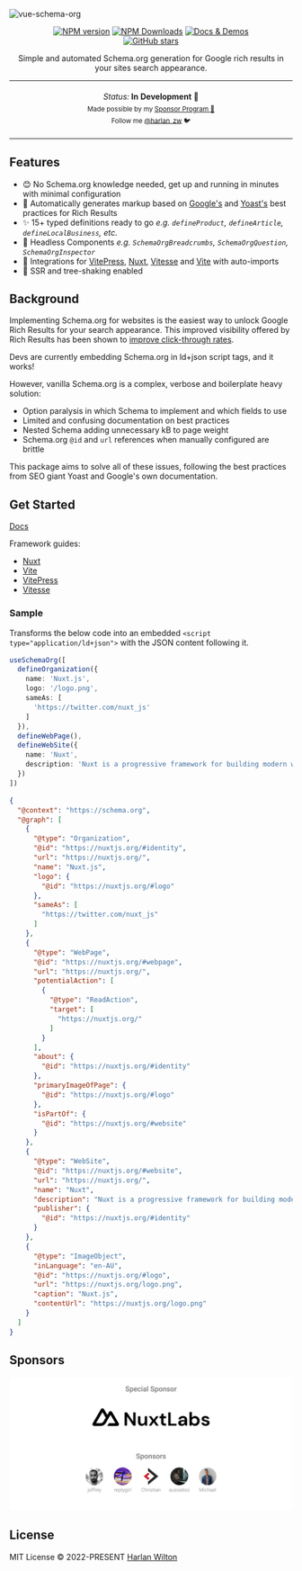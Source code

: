 ![vue-schema-org](https://vue-schema-org.netlify.app/github.png)

<p align="center">
<a href="https://www.npmjs.com/package/vue-schema-org" target="__blank"><img src="https://img.shields.io/npm/v/vue-schema-org?color=2B90B6&label=" alt="NPM version"></a>
<a href="https://www.npmjs.com/package/vue-schema-org" target="__blank"><img alt="NPM Downloads" src="https://img.shields.io/npm/dm/vue-schema-org?color=349dbe&label="></a>
<a href="https://vue-schema-org.netlify.app/" target="__blank"><img src="https://img.shields.io/static/v1?label=&message=docs%20%26%20demos&color=45b8cd" alt="Docs & Demos"></a>
<br>
<a href="https://github.com/harlan-zw/vue-schema-org" target="__blank"><img alt="GitHub stars" src="https://img.shields.io/github/stars/harlan-zw/vue-schema-org?style=social"></a>
</p>

<p align="center">
Simple and automated Schema.org generation for Google rich results in your sites search appearance.
</p>

<p align="center">
<table>
<tbody>
<td align="center">
<img width="2000" height="0" /><br>
<i>Status:</i> <b>In Development 🔨</b><br>
<sub>Made possible by my <a href="https://github.com/sponsors/harlan-zw">Sponsor Program 💖</a><br> Follow me <a href="https://twitter.com/harlan_zw">@harlan_zw</a> 🐦</sub><br>
<img width="2000" height="0" />
</td>
</tbody>
</table>
</p>

## Features

- 😊 No Schema.org knowledge needed, get up and running in minutes with minimal configuration
- 🧙 Automatically generates markup based on [Google's](https://developers.google.com/search/docs/advanced/structured-data/search-gallery) and [Yoast's](https://developer.yoast.com/features/schema/overview) best practices for Rich Results
- ✨ 15+ typed definitions ready to go _e.g. `defineProduct`, `defineArticle`, `defineLocalBusiness`, etc._
- 🍞 Headless Components _e.g. `SchemaOrgBreadcrumbs`, `SchemaOrgQuestion`, `SchemaOrgInspector`_
- 🤝 Integrations for [VitePress](https://vitepress.vue.com), [Nuxt](https://nuxtjs.org/), [Vitesse](https://nuxtjs.org/) and [Vite](https://vitejs.dev/) with auto-imports
- 🌳 SSR and tree-shaking enabled

## Background

Implementing Schema.org for websites is the easiest way to unlock Google Rich Results for your search appearance.
This improved visibility offered by Rich Results has been shown to [improve click-through rates](https://simplifiedsearch.net/case-study-the-impact-of-rich-results-on-impressions-clicks-and-organic-traffic/).

Devs are currently embedding Schema.org in ld+json script tags, and it works!

However, vanilla Schema.org is a complex, verbose and boilerplate heavy solution:
- Option paralysis in which Schema to implement and which fields to use
- Limited and confusing documentation on best practices
- Nested Schema adding unnecessary kB to page weight
- Schema.org `@id` and `url` references when manually configured are brittle

This package aims to solve all of these issues, following the best practices from SEO giant Yoast and Google's own documentation.

## Get Started

[Docs]()

Framework guides:
- [Nuxt]()
- [Vite]()
- [VitePress]()
- [Vitesse]()

### Sample

Transforms the below code into an embedded `<script type="application/ld+json">` with the JSON content following it.

```ts
useSchemaOrg([
  defineOrganization({
    name: 'Nuxt.js',
    logo: '/logo.png',
    sameAs: [
      'https://twitter.com/nuxt_js'
    ]
  }),
  defineWebPage(),
  defineWebSite({
    name: 'Nuxt',
    description: 'Nuxt is a progressive framework for building modern web applications with Vue.js',
  })
])
```

```json
{
  "@context": "https://schema.org",
  "@graph": [
    {
      "@type": "Organization",
      "@id": "https://nuxtjs.org/#identity",
      "url": "https://nuxtjs.org/",
      "name": "Nuxt.js",
      "logo": {
        "@id": "https://nuxtjs.org/#logo"
      },
      "sameAs": [
        "https://twitter.com/nuxt_js"
      ]
    },
    {
      "@type": "WebPage",
      "@id": "https://nuxtjs.org/#webpage",
      "url": "https://nuxtjs.org/",
      "potentialAction": [
        {
          "@type": "ReadAction",
          "target": [
            "https://nuxtjs.org/"
          ]
        }
      ],
      "about": {
        "@id": "https://nuxtjs.org/#identity"
      },
      "primaryImageOfPage": {
        "@id": "https://nuxtjs.org/#logo"
      },
      "isPartOf": {
        "@id": "https://nuxtjs.org/#website"
      }
    },
    {
      "@type": "WebSite",
      "@id": "https://nuxtjs.org/#website",
      "url": "https://nuxtjs.org/",
      "name": "Nuxt",
      "description": "Nuxt is a progressive framework for building modern web applications with Vue.js",
      "publisher": {
        "@id": "https://nuxtjs.org/#identity"
      }
    },
    {
      "@type": "ImageObject",
      "inLanguage": "en-AU",
      "@id": "https://nuxtjs.org/#logo",
      "url": "https://nuxtjs.org/logo.png",
      "caption": "Nuxt.js",
      "contentUrl": "https://nuxtjs.org/logo.png"
    }
  ]
}
```


## Sponsors

<p align="center">
  <a href="https://raw.githubusercontent.com/harlan-zw/static/main/sponsors.svg">
    <img src='https://raw.githubusercontent.com/harlan-zw/static/main/sponsors.svg'/>
  </a>
</p>


## License

MIT License © 2022-PRESENT [Harlan Wilton](https://github.com/harlan-zw)
